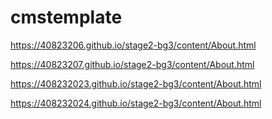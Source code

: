 # cmstemplate
https://40823206.github.io/stage2-bg3/content/About.html

https://40823207.github.io/stage2-bg3/content/About.html

https://408232023.github.io/stage2-bg3/content/About.html

https://408232024.github.io/stage2-bg3/content/About.html
